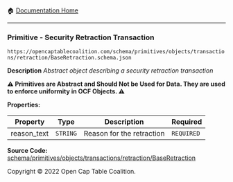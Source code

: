 :house: [Documentation Home](/README.md)

---

### Primitive - Security Retraction Transaction

`https://opencaptablecoalition.com/schema/primitives/objects/transactions/retraction/BaseRetraction.schema.json`

**Description** _Abstract object describing a security retraction transaction_

**:warning: Primitives are Abstract and Should Not be Used for Data. They are used to enforce uniformity in OCF Objects. :warning:**

**Properties:**

| Property    | Type     | Description               | Required   |
| ----------- | -------- | ------------------------- | ---------- |
| reason_text | `STRING` | Reason for the retraction | `REQUIRED` |

**Source Code:** [schema/primitives/objects/transactions/retraction/BaseRetraction](/schema/primitives/objects/transactions/retraction/BaseRetraction.schema.json)

Copyright © 2022 Open Cap Table Coalition.
